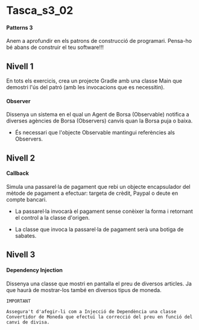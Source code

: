 # Tasca_s3_02
#### Patterns 3

Anem a aprofundir en els patrons de construcció de programari. Pensa-ho bé abans de construir el teu software!!!

## Nivell 1

En tots els exercicis, crea un projecte Gradle amb una classe Main que demostri l'ús del patró (amb les invocacions que es necessitin).

#### Observer

Dissenya un sistema en el qual un Agent de Borsa (Observable) notifica a diverses agències de Borsa (Observers) canvis quan la Borsa puja o baixa.

- És necessari que l'objecte Observable mantingui referències als Observers.

## Nivell 2

#### Callback

Simula una passarel·la de pagament que rebi un objecte encapsulador del mètode de pagament a efectuar: targeta de crèdit, Paypal o deute en compte bancari.

- La passarel·la invocarà el pagament sense conèixer la forma i retornant el control a la classe d'origen.

- La classe que invoca la passarel·la de pagament serà una botiga de sabates.

## Nivell 3

#### Dependency Injection

Dissenya una classe que mostri en pantalla el preu de diversos articles. Ja que haurà de mostrar-los també en diversos tipus de moneda.

``` 
IMPORTANT

Assegura't d'afegir-li com a Injecció de Dependència una classe Convertidor de Moneda que efectuï la correcció del preu en funció del canvi de divisa.

``` 




